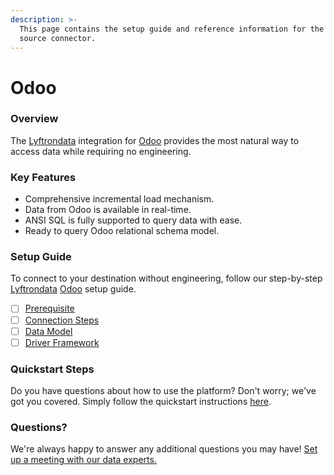 ```yaml
---
description: >-
  This page contains the setup guide and reference information for the Odoo
  source connector.
---
```


# Odoo

### Overview

The [Lyftrondata](https://www.lyftrondata.com/) integration for [Odoo](https://www.lyftrondata.com/integration/finance-analytics/odoo/) provides the most natural way to access data while requiring no engineering.

### Key Features

* Comprehensive incremental load mechanism.
* Data from Odoo is available in real-time.
* ANSI SQL is fully supported to query data with ease.
* Ready to query Odoo relational schema model.

### Setup Guide

To connect to your destination without engineering, follow our step-by-step [Lyftrondata](https://www.lyftrondata.com/) [Odoo](https://www.lyftrondata.com/integration/finance-analytics/odoo/) setup guide.

* [ ] [Prerequisite](prerequisite.md)
* [ ] [Connection Steps](connection-steps.md)
* [ ] [Data Model](data-model/erd.md)
* [ ] [Driver Framework](driver-framework/)

### Quickstart Steps

Do you have questions about how to use the platform? Don't worry; we've got you covered. Simply follow the quickstart instructions [here](../../).

### Questions? <a href="#questions" id="questions"></a>

We're always happy to answer any additional questions you may have! [Set up a meeting with our data experts.](https://www.lyftrondata.com/book-a-meeting/)
